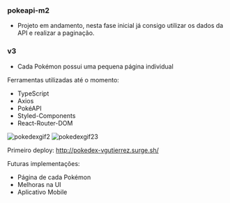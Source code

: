 ### pokeapi-m2

- Projeto em andamento, nesta fase inicial já consigo utilizar os dados da API e realizar a paginação.

### v3
- Cada Pokémon possui uma pequena página individual



Ferramentas utilizadas até o momento:

- TypeScript
- Axios
- PokéAPI
- Styled-Components
- React-Router-DOM

![pokedexgif2](https://user-images.githubusercontent.com/62355596/82861680-796e5b00-9eeb-11ea-96dc-c950a0e90b82.gif)
![pokedexgif23](https://user-images.githubusercontent.com/62355596/82861903-1df09d00-9eec-11ea-8c98-b008bdb15a07.gif)


Primeiro deploy: http://pokedex-vgutierrez.surge.sh/

Futuras implementações: 

- Página de cada Pokémon
- Melhoras na UI 
- Aplicativo Mobile
